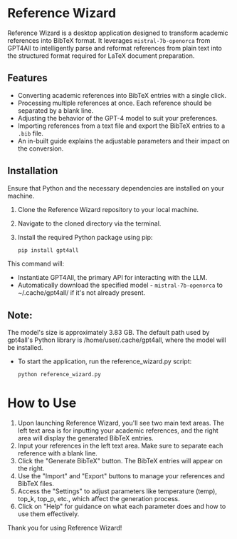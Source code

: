 # Reference Wizard

Reference Wizard is a desktop application designed to transform academic references into BibTeX format. It leverages `mistral-7b-openorca` from GPT4All to intelligently parse and reformat references from plain text into the structured format required for LaTeX document preparation.

## Features

- Converting academic references into BibTeX entries with a single click.
- Processing multiple references at once. Each reference should be separated by a blank line.
- Adjusting the behavior of the GPT-4 model to suit your preferences.
- Importing references from a text file and export the BibTeX entries to a `.bib` file.
- An in-built guide explains the adjustable parameters and their impact on the conversion.

## Installation

Ensure that Python and the necessary dependencies are installed on your machine.

1. Clone the Reference Wizard repository to your local machine.
2. Navigate to the cloned directory via the terminal.
3. Install the required Python package using pip:

   ```sh
   pip install gpt4all
This command will:

- Instantiate GPT4All, the primary API for interacting with the LLM.
- Automatically download the specified model - `mistral-7b-openorca` to ~/.cache/gpt4all/ if it's not already present.

## Note:

The model's size is approximately 3.83 GB.
The default path used by gpt4all's Python library is /home/user/.cache/gpt4all, where the model will be installed.

- To start the application, run the reference_wizard.py script:

   ```sh
   python reference_wizard.py
# How to Use
1. Upon launching Reference Wizard, you'll see two main text areas. The left text area is for inputting your academic references, and the right area will display the generated BibTeX entries.
2. Input your references in the left text area. Make sure to separate each reference with a blank line.
3. Click the "Generate BibTeX" button. The BibTeX entries will appear on the right.
4. Use the "Import" and "Export" buttons to manage your references and BibTeX files.
5. Access the "Settings" to adjust parameters like temperature (temp), top_k, top_p, etc., which affect the generation process.
6. Click on "Help" for guidance on what each parameter does and how to use them effectively.

Thank you for using Reference Wizard!